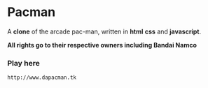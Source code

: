 # Pacman

A **clone** of the arcade pac-man, 
written in **html** **css** and **javascript**.

**All rights go to their respective owners including Bandai Namco**

### Play here

`
http://www.dapacman.tk
`
